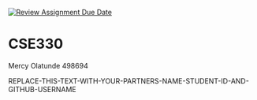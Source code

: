[![Review Assignment Due Date](https://classroom.github.com/assets/deadline-readme-button-24ddc0f5d75046c5622901739e7c5dd533143b0c8e959d652212380cedb1ea36.svg)](https://classroom.github.com/a/hkY6Us38)
# CSE330
Mercy Olatunde 498694

REPLACE-THIS-TEXT-WITH-YOUR-PARTNERS-NAME-STUDENT-ID-AND-GITHUB-USERNAME
